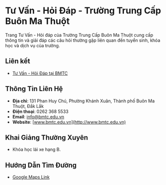 # Tư Vấn - Hỏi Đáp - Trường Trung Cấp Buôn Ma Thuột

Trang Tư Vấn - Hỏi đáp của Trường Trung Cấp Buôn Ma Thuột cung cấp thông tin và giải đáp các câu hỏi thường gặp liên quan đến tuyển sinh, khóa học và dịch vụ của trường.

## Liên kết
- [Tư Vấn - Hỏi Đáp tại BMTC](https://bmtc.edu.vn/tu-van-hoi-dap/)

## Thông Tin Liên Hệ
- **Địa chỉ**: 131 Phan Huy Chú, Phường Khánh Xuân, Thành phố Buôn Ma Thuột, Đắk Lắk
- **Điện thoại**: 0262 368 5533
- **Email**: [info@bmtc.edu.vn](mailto:info@bmtc.edu.vn)
- **Website**: [www.bmtc.edu.vn](http://www.bmtc.edu.vn)

## Khai Giảng Thường Xuyên
- Khóa học lái xe hạng B.

## Hướng Dẫn Tìm Đường
- [Google Maps Link](https://maps.app.goo.gl)

